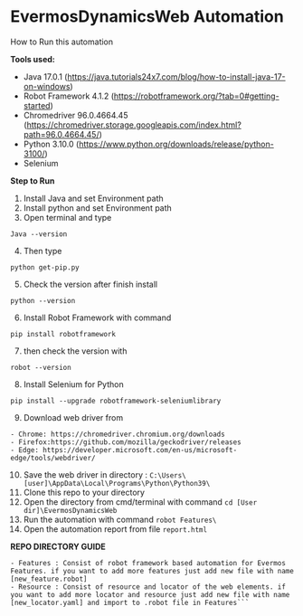 # EvermosDynamicsWeb Automation
How to Run this automation

**Tools used:**
- Java 17.0.1 (https://java.tutorials24x7.com/blog/how-to-install-java-17-on-windows)
- Robot Framework 4.1.2 (https://robotframework.org/?tab=0#getting-started)
- Chromedriver 96.0.4664.45 (https://chromedriver.storage.googleapis.com/index.html?path=96.0.4664.45/)
- Python 3.10.0 (https://www.python.org/downloads/release/python-3100/)
- Selenium 

**Step to Run**
1. Install Java and set Environment path
2. Install python and set Environment path
3. Open terminal and type  
```
Java --version 
```
4. Then type
```
python get-pip.py
```
5. Check the version after finish install
```
python --version 
```
6. Install Robot Framework with command 
```
pip install robotframework
```
7. then check the version with 
```
robot --version
```
8. Install Selenium for Python  
```
pip install --upgrade robotframework-seleniumlibrary
```
9. Download web driver from
```
- Chrome: https://chromedriver.chromium.org/downloads
- Firefox:https://github.com/mozilla/geckodriver/releases
- Edge: https://developer.microsoft.com/en-us/microsoft-edge/tools/webdriver/
```
10. Save the web driver in directory : ```C:\Users\[user]\AppData\Local\Programs\Python\Python39\```
12. Clone this repo to your directory
13. Open the directory from cmd/terminal with command ```cd [User dir]\EvermosDynamicsWeb```
14. Run the automation with command ```robot Features\```
15. Open the automation report from file ```report.html```

**REPO DIRECTORY GUIDE**   
```
- Features : Consist of robot framework based automation for Evermos Features. if you want to add more features just add new file with name [new_feature.robot]
- Resource : Consist of resource and locator of the web elements. if you want to add more locator and resource just add new file with name [new_locator.yaml] and import to .robot file in Features```

